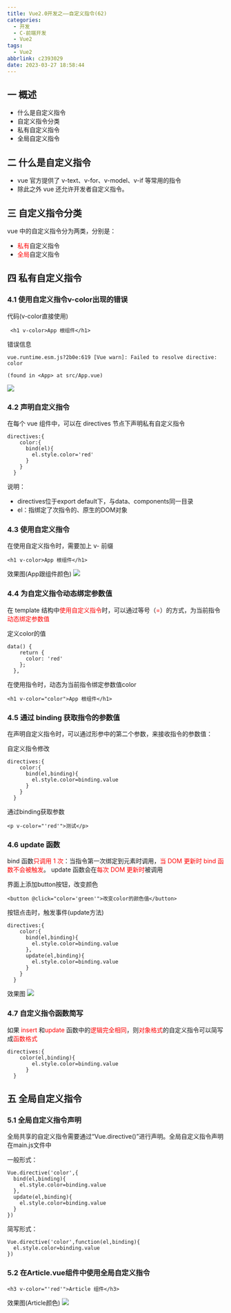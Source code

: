 ```yaml
---
title: Vue2.0开发之——自定义指令(62)
categories:
  - 开发
  - C-前端开发
  - Vue2
tags:
  - Vue2
abbrlink: c2393029
date: 2023-03-27 18:58:44
---
```

## 一 概述

* 什么是自定义指令
* 自定义指令分类
* 私有自定义指令
* 全局自定义指令

<!--more-->

## 二 什么是自定义指令

* vue 官方提供了 v-text、v-for、v-model、v-if 等常用的指令
* 除此之外 vue 还允许开发者自定义指令。

## 三 自定义指令分类

vue 中的自定义指令分为两类，分别是：

* <font color=red>私有</font>自定义指令
* <font color=red>全局</font>自定义指令

## 四 私有自定义指令

### 4.1 使用自定义指令v-color出现的错误

代码(v-color直接使用)

```
 <h1 v-color>App 根组件</h1>
```

错误信息

```
vue.runtime.esm.js?2b0e:619 [Vue warn]: Failed to resolve directive: color

(found in <App> at src/App.vue)
```

![][1]

### 4.2 声明自定义指令

在每个 vue 组件中，可以在 directives 节点下声明私有自定义指令

```
directives:{
    color:{
      bind(el){
        el.style.color='red'
      }
    }
  }
```

说明：

* directives位于export default下，与data、components同一目录
* el：指绑定了次指令的、原生的DOM对象

### 4.3 使用自定义指令

在使用自定义指令时，需要加上 v- 前缀

```
<h1 v-color>App 根组件</h1>
```

效果图(App跟组件颜色)
![][2]

### 4.4 为自定义指令动态绑定参数值

在 template 结构中<font color=red>使用自定义指令</font>时，可以通过等号（<font color=red>=</font>）的方式，为当前指令<font color=red>动态绑定参数值</font>

定义color的值

```
data() {
    return {
      color: 'red'
    };
  },
```

在使用指令时，动态为当前指令绑定参数值color

```
<h1 v-color="color">App 根组件</h1>
```

### 4.5 通过 binding 获取指令的参数值

在声明自定义指令时，可以通过形参中的第二个参数，来接收指令的参数值：

自定义指令修改

```
directives:{
    color:{
      bind(el,binding){
        el.style.color=binding.value
      }
    }
  }
```

通过binding获取参数

```
<p v-color="'red'">测试</p>
```

### 4.6 update 函数

bind 函数<font color=red>只调用 1 次</font>：当指令第一次绑定到元素时调用，<font color=red>当 DOM 更新时 bind 函数不会被触发</font>。 update 函数会在<font color=red>每次 DOM 更新时</font>被调用

界面上添加button按钮，改变颜色

```
<button @click="color='green'">改变color的颜色值</button>
```

按钮点击时，触发事件(update方法)

```
directives:{
    color:{
      bind(el,binding){
        el.style.color=binding.value
      },
      update(el,binding){
        el.style.color=binding.value
      }
    }
  }
```

效果图
![][3]

### 4.7 自定义指令函数简写

如果 <font color=red>insert</font> 和<font color=red>update</font> 函数中的<font color=red>逻辑完全相同</font>，则<font color=red>对象格式</font>的自定义指令可以简写成<font color=red>函数格式</font>

```
directives:{
    color(el,binding){
        el.style.color=binding.value
      }
  }
```

## 五 全局自定义指令

### 5.1 全局自定义指令声明

全局共享的自定义指令需要通过“Vue.directive()”进行声明。全局自定义指令声明在main.js文件中

一般形式：

```
Vue.directive('color',{
  bind(el,binding){
    el.style.color=binding.value
  },
  update(el,binding){
    el.style.color=binding.value
  }
})
```

简写形式：

```
Vue.directive('color',function(el,binding){
  el.style.color=binding.value
})
```

### 5.2 在Article.vue组件中使用全局自定义指令

```
<h3 v-color="'red'">Article 组件</h3>
```

效果图(Article颜色)
![][4]




[1]:https://jsd.onmicrosoft.cn/gh/PGzxc/CDN/blog-vue/vue2.0-62-direct-v-color-error-info.png
[2]:https://jsd.onmicrosoft.cn/gh/PGzxc/CDN/blog-vue/vue2.0-62-direct-v-color-use-view.png
[3]:https://jsd.onmicrosoft.cn/gh/PGzxc/CDN/blog-vue/vue2.0-62-direct-update-view.gif
[4]:https://jsd.onmicrosoft.cn/gh/PGzxc/CDN/blog-vue/vue2.0-62-direct-whole-view.png



